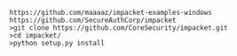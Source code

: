 	https://github.com/maaaaz/impacket-examples-windows
	https://github.com/SecureAuthCorp/impacket
	>git clone https://github.com/CoreSecurity/impacket.git 
	>cd impacket/ 
	>python setup.py install
